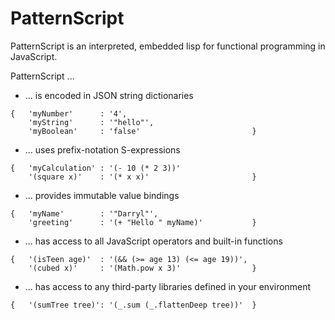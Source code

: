 # PatternScript

PatternScript is an interpreted, embedded lisp for functional programming in JavaScript.

PatternScript ...

* ... is encoded in JSON string dictionaries
```
{   'myNumber'      : '4',
    'myString'      : '"hello"',
    'myBoolean'     : 'false'                         }
```
* ... uses prefix-notation S-expressions
```
{   'myCalculation' : '(- 10 (* 2 3))'     
    '(square x)'    : '(* x x)'                       }
```
* ... provides immutable value bindings
```
{   'myName'        : '"Darryl"',
    'greeting'      : '(+ "Hello " myName)'           }
```
* ... has access to all JavaScript operators and built-in functions
```
{   '(isTeen age)'  : '(&& (>= age 13) (<= age 19))',
    '(cubed x)'     : '(Math.pow x 3)'                }
```
* ... has access to any third-party libraries defined in your environment
```
{   '(sumTree tree)': '(_.sum (_.flattenDeep tree))'  }
```

